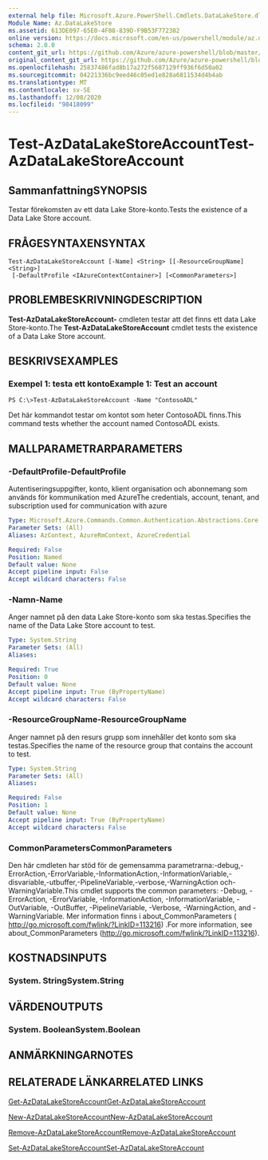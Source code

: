 ```yaml
---
external help file: Microsoft.Azure.PowerShell.Cmdlets.DataLakeStore.dll-Help.xml
Module Name: Az.DataLakeStore
ms.assetid: 613DE097-65E0-4F08-839D-F9B53F772382
online version: https://docs.microsoft.com/en-us/powershell/module/az.datalakestore/test-azdatalakestoreaccount
schema: 2.0.0
content_git_url: https://github.com/Azure/azure-powershell/blob/master/src/DataLakeStore/DataLakeStore/help/Test-AzDataLakeStoreAccount.md
original_content_git_url: https://github.com/Azure/azure-powershell/blob/master/src/DataLakeStore/DataLakeStore/help/Test-AzDataLakeStoreAccount.md
ms.openlocfilehash: 25837486fad8b17a272f5687129ff936f6d50a02
ms.sourcegitcommit: 04221336bc9eed46c05ed1e828a6811534d4b4ab
ms.translationtype: MT
ms.contentlocale: sv-SE
ms.lasthandoff: 12/08/2020
ms.locfileid: "98418099"
---
```

# <span data-ttu-id="accf5-101">Test-AzDataLakeStoreAccount</span><span class="sxs-lookup"><span data-stu-id="accf5-101">Test-AzDataLakeStoreAccount</span></span>

## <span data-ttu-id="accf5-102">Sammanfattning</span><span class="sxs-lookup"><span data-stu-id="accf5-102">SYNOPSIS</span></span>
<span data-ttu-id="accf5-103">Testar förekomsten av ett data Lake Store-konto.</span><span class="sxs-lookup"><span data-stu-id="accf5-103">Tests the existence of a Data Lake Store account.</span></span>

## <span data-ttu-id="accf5-104">FRÅGESYNTAXEN</span><span class="sxs-lookup"><span data-stu-id="accf5-104">SYNTAX</span></span>

```
Test-AzDataLakeStoreAccount [-Name] <String> [[-ResourceGroupName] <String>]
 [-DefaultProfile <IAzureContextContainer>] [<CommonParameters>]
```

## <span data-ttu-id="accf5-105">PROBLEMBESKRIVNING</span><span class="sxs-lookup"><span data-stu-id="accf5-105">DESCRIPTION</span></span>
<span data-ttu-id="accf5-106">**Test-AzDataLakeStoreAccount-** cmdleten testar att det finns ett data Lake Store-konto.</span><span class="sxs-lookup"><span data-stu-id="accf5-106">The **Test-AzDataLakeStoreAccount** cmdlet tests the existence of a Data Lake Store account.</span></span>

## <span data-ttu-id="accf5-107">BESKRIVS</span><span class="sxs-lookup"><span data-stu-id="accf5-107">EXAMPLES</span></span>

### <span data-ttu-id="accf5-108">Exempel 1: testa ett konto</span><span class="sxs-lookup"><span data-stu-id="accf5-108">Example 1: Test an account</span></span>
```
PS C:\>Test-AzDataLakeStoreAccount -Name "ContosoADL"
```

<span data-ttu-id="accf5-109">Det här kommandot testar om kontot som heter ContosoADL finns.</span><span class="sxs-lookup"><span data-stu-id="accf5-109">This command tests whether the account named ContosoADL exists.</span></span>

## <span data-ttu-id="accf5-110">MALLPARAMETRAR</span><span class="sxs-lookup"><span data-stu-id="accf5-110">PARAMETERS</span></span>

### <span data-ttu-id="accf5-111">-DefaultProfile</span><span class="sxs-lookup"><span data-stu-id="accf5-111">-DefaultProfile</span></span>
<span data-ttu-id="accf5-112">Autentiseringsuppgifter, konto, klient organisation och abonnemang som används för kommunikation med Azure</span><span class="sxs-lookup"><span data-stu-id="accf5-112">The credentials, account, tenant, and subscription used for communication with azure</span></span>

```yaml
Type: Microsoft.Azure.Commands.Common.Authentication.Abstractions.Core.IAzureContextContainer
Parameter Sets: (All)
Aliases: AzContext, AzureRmContext, AzureCredential

Required: False
Position: Named
Default value: None
Accept pipeline input: False
Accept wildcard characters: False
```

### <span data-ttu-id="accf5-113">-Namn</span><span class="sxs-lookup"><span data-stu-id="accf5-113">-Name</span></span>
<span data-ttu-id="accf5-114">Anger namnet på den data Lake Store-konto som ska testas.</span><span class="sxs-lookup"><span data-stu-id="accf5-114">Specifies the name of the Data Lake Store account to test.</span></span>

```yaml
Type: System.String
Parameter Sets: (All)
Aliases:

Required: True
Position: 0
Default value: None
Accept pipeline input: True (ByPropertyName)
Accept wildcard characters: False
```

### <span data-ttu-id="accf5-115">-ResourceGroupName</span><span class="sxs-lookup"><span data-stu-id="accf5-115">-ResourceGroupName</span></span>
<span data-ttu-id="accf5-116">Anger namnet på den resurs grupp som innehåller det konto som ska testas.</span><span class="sxs-lookup"><span data-stu-id="accf5-116">Specifies the name of the resource group that contains the account to test.</span></span>

```yaml
Type: System.String
Parameter Sets: (All)
Aliases:

Required: False
Position: 1
Default value: None
Accept pipeline input: True (ByPropertyName)
Accept wildcard characters: False
```

### <span data-ttu-id="accf5-117">CommonParameters</span><span class="sxs-lookup"><span data-stu-id="accf5-117">CommonParameters</span></span>
<span data-ttu-id="accf5-118">Den här cmdleten har stöd för de gemensamma parametrarna:-debug,-ErrorAction,-ErrorVariable,-InformationAction,-InformationVariable,-disvariable,-utbuffer,-PipelineVariable,-verbose,-WarningAction och-WarningVariable.</span><span class="sxs-lookup"><span data-stu-id="accf5-118">This cmdlet supports the common parameters: -Debug, -ErrorAction, -ErrorVariable, -InformationAction, -InformationVariable, -OutVariable, -OutBuffer, -PipelineVariable, -Verbose, -WarningAction, and -WarningVariable.</span></span> <span data-ttu-id="accf5-119">Mer information finns i about_CommonParameters ( http://go.microsoft.com/fwlink/?LinkID=113216) .</span><span class="sxs-lookup"><span data-stu-id="accf5-119">For more information, see about_CommonParameters (http://go.microsoft.com/fwlink/?LinkID=113216).</span></span>

## <span data-ttu-id="accf5-120">KOSTNADS</span><span class="sxs-lookup"><span data-stu-id="accf5-120">INPUTS</span></span>

### <span data-ttu-id="accf5-121">System. String</span><span class="sxs-lookup"><span data-stu-id="accf5-121">System.String</span></span>

## <span data-ttu-id="accf5-122">VÄRDEN</span><span class="sxs-lookup"><span data-stu-id="accf5-122">OUTPUTS</span></span>

### <span data-ttu-id="accf5-123">System. Boolean</span><span class="sxs-lookup"><span data-stu-id="accf5-123">System.Boolean</span></span>

## <span data-ttu-id="accf5-124">ANMÄRKNINGAR</span><span class="sxs-lookup"><span data-stu-id="accf5-124">NOTES</span></span>

## <span data-ttu-id="accf5-125">RELATERADE LÄNKAR</span><span class="sxs-lookup"><span data-stu-id="accf5-125">RELATED LINKS</span></span>

[<span data-ttu-id="accf5-126">Get-AzDataLakeStoreAccount</span><span class="sxs-lookup"><span data-stu-id="accf5-126">Get-AzDataLakeStoreAccount</span></span>](./Get-AzDataLakeStoreAccount.md)

[<span data-ttu-id="accf5-127">New-AzDataLakeStoreAccount</span><span class="sxs-lookup"><span data-stu-id="accf5-127">New-AzDataLakeStoreAccount</span></span>](./New-AzDataLakeStoreAccount.md)

[<span data-ttu-id="accf5-128">Remove-AzDataLakeStoreAccount</span><span class="sxs-lookup"><span data-stu-id="accf5-128">Remove-AzDataLakeStoreAccount</span></span>](./Remove-AzDataLakeStoreAccount.md)

[<span data-ttu-id="accf5-129">Set-AzDataLakeStoreAccount</span><span class="sxs-lookup"><span data-stu-id="accf5-129">Set-AzDataLakeStoreAccount</span></span>](./Set-AzDataLakeStoreAccount.md)


